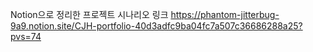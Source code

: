 Notion으로 정리한 프로젝트 시나리오 링크
https://phantom-jitterbug-9a9.notion.site/CJH-portfolio-40d3adfc9ba04fc7a507c36686288a25?pvs=74

